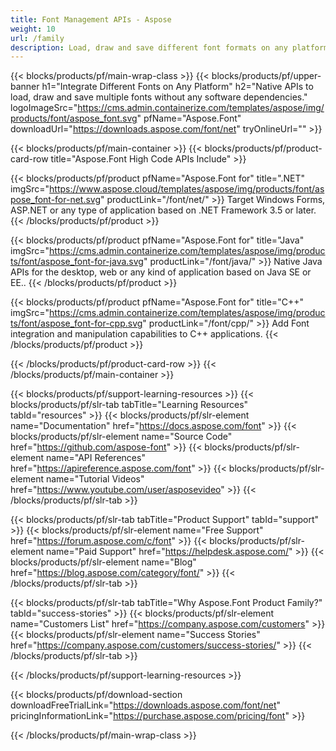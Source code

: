 ```yaml
---
title: Font Management APIs - Aspose 
weight: 10
url: /family
description: Load, draw and save different font formats on any platform without any other software dependencies
---
```


{{< blocks/products/pf/main-wrap-class >}}
{{< blocks/products/pf/upper-banner h1="Integrate Different Fonts on Any Platform" h2="Native APIs to load, draw and save multiple fonts without any software dependencies." logoImageSrc="https://cms.admin.containerize.com/templates/aspose/img/products/font/aspose_font.svg" pfName="Aspose.Font" downloadUrl="https://downloads.aspose.com/font/net" tryOnlineUrl="" >}}

{{< blocks/products/pf/main-container >}}
{{< blocks/products/pf/product-card-row title="Aspose.Font High Code APIs Include" >}}

{{< blocks/products/pf/product pfName="Aspose.Font for" title=".NET" imgSrc="https://www.aspose.cloud/templates/aspose/img/products/font/aspose_font-for-net.svg" productLink="/font/net/" >}}
Target Windows Forms, ASP.NET or any type of application based on .NET Framework 3.5 or later.
{{< /blocks/products/pf/product >}}

{{< blocks/products/pf/product pfName="Aspose.Font for" title="Java" imgSrc="https://cms.admin.containerize.com/templates/aspose/img/products/font/aspose_font-for-java.svg" productLink="/font/java/" >}}
Native Java APIs for the desktop, web or any kind of application based on Java SE or EE..
{{< /blocks/products/pf/product >}}

{{< blocks/products/pf/product pfName="Aspose.Font for" title="C++" imgSrc="https://cms.admin.containerize.com/templates/aspose/img/products/font/aspose_font-for-cpp.svg" productLink="/font/cpp/" >}}
Add Font integration and manipulation capabilities to C++ applications.
{{< /blocks/products/pf/product >}}

{{< /blocks/products/pf/product-card-row >}}
{{< /blocks/products/pf/main-container >}}

{{< blocks/products/pf/support-learning-resources >}}
{{< blocks/products/pf/slr-tab tabTitle="Learning Resources" tabId="resources" >}}
{{< blocks/products/pf/slr-element name="Documentation" href="https://docs.aspose.com/font" >}}
{{< blocks/products/pf/slr-element name="Source Code" href="https://github.com/aspose-font" >}}
{{< blocks/products/pf/slr-element name="API References" href="https://apireference.aspose.com/font" >}}
{{< blocks/products/pf/slr-element name="Tutorial Videos" href="https://www.youtube.com/user/asposevideo" >}}
{{< /blocks/products/pf/slr-tab >}}

{{< blocks/products/pf/slr-tab tabTitle="Product Support" tabId="support" >}}
{{< blocks/products/pf/slr-element name="Free Support" href="https://forum.aspose.com/c/font" >}}
{{< blocks/products/pf/slr-element name="Paid Support" href="https://helpdesk.aspose.com/" >}}
{{< blocks/products/pf/slr-element name="Blog" href="https://blog.aspose.com/category/font/" >}}
{{< /blocks/products/pf/slr-tab >}}

{{< blocks/products/pf/slr-tab tabTitle="Why Aspose.Font Product Family?" tabId="success-stories" >}}
{{< blocks/products/pf/slr-element name="Customers List" href="https://company.aspose.com/customers" >}}
{{< blocks/products/pf/slr-element name="Success Stories" href="https://company.aspose.com/customers/success-stories/" >}}
{{< /blocks/products/pf/slr-tab >}}

{{< /blocks/products/pf/support-learning-resources >}}

{{< blocks/products/pf/download-section downloadFreeTrialLink="https://downloads.aspose.com/font/net" pricingInformationLink="https://purchase.aspose.com/pricing/font" >}}

{{< /blocks/products/pf/main-wrap-class >}}